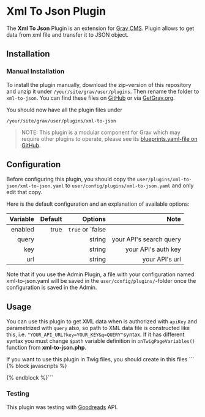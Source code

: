 # Xml To Json Plugin
The **Xml To Json** Plugin is an extension for [Grav CMS](http://github.com/getgrav/grav). Plugin allows to get data from xml file and transfer it to JSON object.

## Installation
### Manual Installation

To install the plugin manually, download the zip-version of this repository and unzip it under `/your/site/grav/user/plugins`. Then rename the folder to `xml-to-json`. You can find these files on [GitHub](https://github.com/pawelsla/grav-plugin-xml-to-json) or via [GetGrav.org](http://getgrav.org/downloads/plugins#extras).

You should now have all the plugin files under

    /your/site/grav/user/plugins/xml-to-json
	
> NOTE: This plugin is a modular component for Grav which may require other plugins to operate, please see its [blueprints.yaml-file on GitHub](https://github.com/pawelsla/grav-plugin-xml-to-json/blueprints.yaml).

## Configuration

Before configuring this plugin, you should copy the `user/plugins/xml-to-json/xml-to-json.yaml` to `user/config/plugins/xml-to-json.yaml` and only edit that copy.

Here is the default configuration and an explanation of available options:

| Variable | Default | Options         | Note                    |
| --------:| -------:| -------:        | ----:                   |
| enabled  | true    |`true` or `false |                         |
| query    |         | string          | your API's search query |
| key      |         | string          | your API's auth key     |
| url      |         | string          | your API's url          |  

Note that if you use the Admin Plugin, a file with your configuration named xml-to-json.yaml will be saved in the `user/config/plugins/`-folder once the configuration is saved in the Admin.

## Usage

You can use this plugin to get XML data when is authorized with `apiKey` and  parametrized with `query` also, so path to XML data file is constructed like this, i.e. `"YOUR_API_URL?key=YOUR_KEY&q=QUERY"`syntax. If it has different syntax you must change `$path` variable definition in `onTwigPageVariables()` function from **xml-to-json.php**. 

If you want to use this plugin in Twig files, you should create in this files ```
{% block javascripts %}
<script>
{% set JSON = api %}; // set access to your data transfer
console.log({{ JSON }}) //returns JSON encode your data from API
{#...

In this place, you can create array from your API's request response using Array.from({{ JSON }}) JS method as JS constants (const) or variables (let, var). Then you can use API methods on created Javascript Object. 

...#}
</script>
{% endblock %}```

### Testing
This plugin was testing with [Goodreads](https://www.goodreads.com/api) API.
